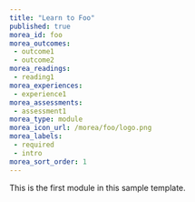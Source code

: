 ```yaml
---
title: "Learn to Foo"
published: true
morea_id: foo
morea_outcomes:
 - outcome1
 - outcome2
morea_readings:
 - reading1
morea_experiences:
 - experience1
morea_assessments:
 - assessment1
morea_type: module
morea_icon_url: /morea/foo/logo.png
morea_labels:
 - required
 - intro
morea_sort_order: 1
---
```


This is the first module in this sample template.